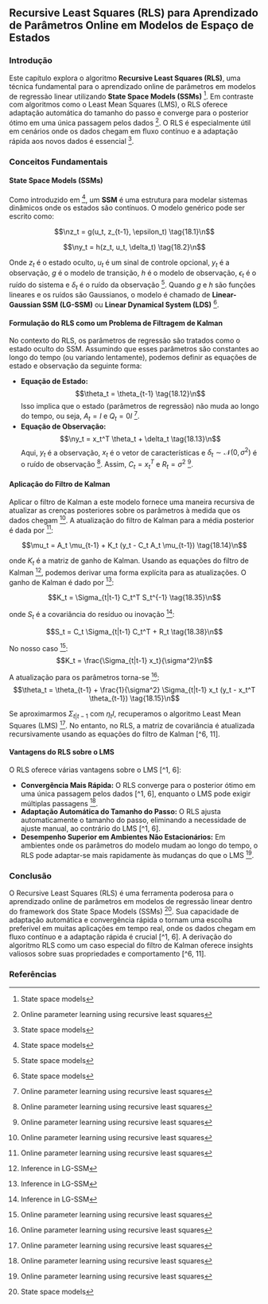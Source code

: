 ## Recursive Least Squares (RLS) para Aprendizado de Parâmetros Online em Modelos de Espaço de Estados

### Introdução
Este capítulo explora o algoritmo **Recursive Least Squares (RLS)**, uma técnica fundamental para o aprendizado online de parâmetros em modelos de regressão linear utilizando **State Space Models (SSMs)** [^1]. Em contraste com algoritmos como o Least Mean Squares (LMS), o RLS oferece adaptação automática do tamanho do passo e converge para o posterior ótimo em uma única passagem pelos dados [^6]. O RLS é especialmente útil em cenários onde os dados chegam em fluxo contínuo e a adaptação rápida aos novos dados é essencial [^1].

### Conceitos Fundamentais

#### State Space Models (SSMs)
Como introduzido em [^1], um **SSM** é uma estrutura para modelar sistemas dinâmicos onde os estados são contínuos. O modelo genérico pode ser escrito como:

$$\nz_t = g(u_t, z_{t-1}, \epsilon_t) \tag{18.1}\n$$

$$\ny_t = h(z_t, u_t, \delta_t) \tag{18.2}\n$$

Onde $z_t$ é o estado oculto, $u_t$ é um sinal de controle opcional, $y_t$ é a observação, $g$ é o modelo de transição, $h$ é o modelo de observação, $\epsilon_t$ é o ruído do sistema e $\delta_t$ é o ruído da observação [^1]. Quando $g$ e $h$ são funções lineares e os ruídos são Gaussianos, o modelo é chamado de **Linear-Gaussian SSM (LG-SSM)** ou **Linear Dynamical System (LDS)** [^1].

#### Formulação do RLS como um Problema de Filtragem de Kalman
No contexto do RLS, os parâmetros de regressão são tratados como o estado oculto do SSM. Assumindo que esses parâmetros são constantes ao longo do tempo (ou variando lentamente), podemos definir as equações de estado e observação da seguinte forma:

*   **Equação de Estado:**
    $$\theta_t = \theta_{t-1} \tag{18.12}\n$$
    Isso implica que o estado (parâmetros de regressão) não muda ao longo do tempo, ou seja, $A_t = I$ e $Q_t = 0I$ [^6].
*   **Equação de Observação:**
    $$\ny_t = x_t^T \theta_t + \delta_t \tag{18.13}\n$$
    Aqui, $y_t$ é a observação, $x_t$ é o vetor de características e $\delta_t \sim \mathcal{N}(0, \sigma^2)$ é o ruído de observação [^6]. Assim, $C_t = x_t^T$ e $R_t = \sigma^2$ [^6].

#### Aplicação do Filtro de Kalman
Aplicar o filtro de Kalman a este modelo fornece uma maneira recursiva de atualizar as crenças posteriores sobre os parâmetros à medida que os dados chegam [^6]. A atualização do filtro de Kalman para a média posterior é dada por [^6]:

$$\mu_t = A_t \mu_{t-1} + K_t (y_t - C_t A_t \mu_{t-1}) \tag{18.14}\n$$

onde $K_t$ é a matriz de ganho de Kalman. Usando as equações do filtro de Kalman [^11], podemos derivar uma forma explícita para as atualizações. O ganho de Kalman é dado por [^11]:

$$K_t = \Sigma_{t|t-1} C_t^T S_t^{-1} \tag{18.35}\n$$

onde $S_t$ é a covariância do resíduo ou inovação [^11]:

$$S_t = C_t \Sigma_{t|t-1} C_t^T + R_t \tag{18.38}\n$$

No nosso caso [^6]:
$$K_t = \frac{\Sigma_{t|t-1} x_t}{\sigma^2}\n$$

A atualização para os parâmetros torna-se [^6]:
$$\theta_t = \theta_{t-1} + \frac{1}{\sigma^2} \Sigma_{t|t-1} x_t (y_t - x_t^T \theta_{t-1}) \tag{18.15}\n$$

Se aproximarmos $\Sigma_{t|t-1}$ com $\eta_t I$, recuperamos o algoritmo Least Mean Squares (LMS) [^6]. No entanto, no RLS, a matriz de covariância é atualizada recursivamente usando as equações do filtro de Kalman [^6, 11].

#### Vantagens do RLS sobre o LMS
O RLS oferece várias vantagens sobre o LMS [^1, 6]:

*   **Convergência Mais Rápida:** O RLS converge para o posterior ótimo em uma única passagem pelos dados [^1, 6], enquanto o LMS pode exigir múltiplas passagens [^6].
*   **Adaptação Automática do Tamanho do Passo:** O RLS ajusta automaticamente o tamanho do passo, eliminando a necessidade de ajuste manual, ao contrário do LMS [^1, 6].
*   **Desempenho Superior em Ambientes Não Estacionários:** Em ambientes onde os parâmetros do modelo mudam ao longo do tempo, o RLS pode adaptar-se mais rapidamente às mudanças do que o LMS [^6].

### Conclusão
O Recursive Least Squares (RLS) é uma ferramenta poderosa para o aprendizado online de parâmetros em modelos de regressão linear dentro do framework dos State Space Models (SSMs) [^1]. Sua capacidade de adaptação automática e convergência rápida o tornam uma escolha preferível em muitas aplicações em tempo real, onde os dados chegam em fluxo contínuo e a adaptação rápida é crucial [^1, 6]. A derivação do algoritmo RLS como um caso especial do filtro de Kalman oferece insights valiosos sobre suas propriedades e comportamento [^6, 11].

### Referências
[^1]: State space models
[^6]: Online parameter learning using recursive least squares
[^11]: Inference in LG-SSM
<!-- END -->